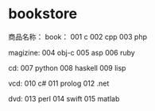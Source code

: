 # bookstore
商品名称：
book：
001 c
002 cpp
003 php

magizine:
004 obj-c
005 asp
006 ruby

cd:
007 python
008 haskell
009 lisp

vcd:
010 c#
011 prolog
012 .net

dvd:
013 perl
014 swift
015 matlab
